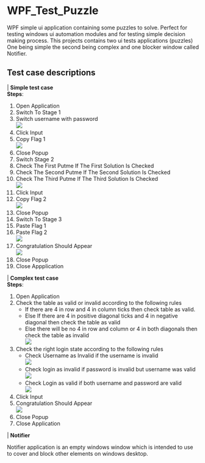 ﻿# WPF_Test_Puzzle
WPF simple ui application containing some puzzles to solve. Perfect for testing windows ui automation modules and for testing simple decision making process. This projects contains two ui tests applications (puzzles)  One being simple the second being complex and one blocker window called Notifier.


## Test case descriptions 

| **Simple test case**\
**Steps**:

1. Open Application
1. Switch To Stage 1
1. Switch username with password\
![](ReadmeImages/001.png)
1. Click Input
2. Copy Flag 1\
![](ReadmeImages/002.png)
2. Close Popup
3. Switch Stage 2
4. Check The First Putme If The First Solution Is Checked
5. Check The Second Putme If The Second Solution Is Checked
6. Check The Third Putme If The Third Solution Is Checked\
![](ReadmeImages/003.png)
7. Click Input
8. Copy Flag 2 \
![](ReadmeImages/004.png)
9.  Close Popup
10. Switch To Stage 3
11. Paste Flag 1
12. Paste Flag 2 \
![](ReadmeImages/005.png)
13. Congratulation Should Appear \
![](ReadmeImages/006.png)
14. Close Popup
15. Close Appplication

| **Complex test case**\
**Steps**:

1. Open Application
1. Check the table as valid or invalid according to the following rules
   - If there are 4 in row and 4 in column ticks then check table as valid.
   - Else If there are 4 in positive diagonal ticks and 4 in negative diagonal then check the table as valid
   - Else there will be no 4 in row and column or 4 in both diagonals then check the table as invalid \
![](ReadmeImages/007.png)
1. Check the right login state according to the following rules
   - Check Username as Invalid if the username is invalid \
![](ReadmeImages/008.png)
   - Check login as invalid if password is invalid but username was valid \
![](ReadmeImages/009.png)
   - Check Login as valid if both username and password are valid\
![](ReadmeImages/010.png)
1. Click Input
1. Congratulation Should Appear\
![](ReadmeImages/011.png)
1. Close Popup
1. Close Application

| **Notifier** 

Notifier application is an empty windows window which is intended to use to cover and block other elements on windows desktop.
